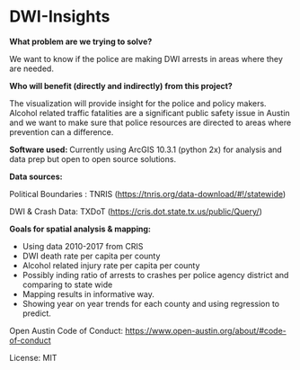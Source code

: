 # DWI-Insights

<b> What problem are we trying to solve? </b>

We want to know if the police are making DWI arrests in areas where they are needed.

<b>Who will benefit (directly and indirectly) from this project?</b>

The visualization will provide insight for the police and policy makers. Alcohol related traffic fatalities are a significant public safety issue in Austin and we want to make sure that police resources are directed to areas where prevention can a difference.

<b> Software used: </b>
Currently using ArcGIS 10.3.1 (python 2x) for analysis and data prep but open to open source solutions.

<b> Data sources: </b>

Political Boundaries : TNRIS (https://tnris.org/data-download/#!/statewide)

DWI & Crash Data: TXDoT (https://cris.dot.state.tx.us/public/Query/)

<b/> Goals for spatial analysis & mapping:</b>

- Using data 2010-2017 from CRIS
- DWI death rate per capita per county
- Alcohol related injury rate per capita per county
- Possibly inding ratio of arrests to crashes per police agency district and comparing to state wide
- Mapping results in informative way.
- Showing year on year trends for each county and using regression to predict.












Open Austin Code of Conduct:
https://www.open-austin.org/about/#code-of-conduct

License: MIT
